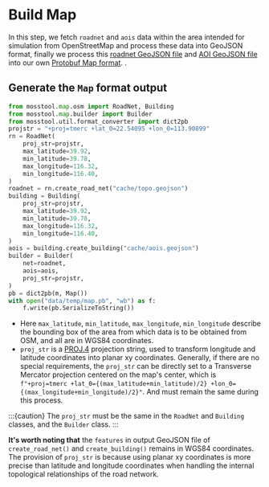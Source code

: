 # Build Map

In this step, we fetch `roadnet` and `aois` data within the area intended for simulation from OpenStreetMap and process these data into GeoJSON format, finally we process this [roadnet GeoJSON file](../03-data-format/01-map-format.md#roadnet) and [AOI GeoJSON file](../03-data-format/01-map-format.md#aois) into our own [Protobuf Map format](../03-data-format/01-map-format.md#protobuf-map-format).
.

## Generate the `Map` format output

```python
from mosstool.map.osm import RoadNet, Building
from mosstool.map.builder import Builder
from mosstool.util.format_converter import dict2pb
projstr = "+proj=tmerc +lat_0=22.54095 +lon_0=113.90899"
rn = RoadNet(
    proj_str=projstr,
    max_latitude=39.92,
    min_latitude=39.78,
    max_longitude=116.32,
    min_longitude=116.40,
)
roadnet = rn.create_road_net("cache/topo.geojson")
building = Building(
    proj_str=projstr,
    max_latitude=39.92,
    min_latitude=39.78,
    max_longitude=116.32,
    min_longitude=116.40,
)
aois = building.create_building("cache/aois.geojson")
builder = Builder(
    net=roadnet,
    aois=aois,
    proj_str=projstr,
)
pb = dict2pb(m, Map())
with open("data/temp/map.pb", "wb") as f:
    f.write(pb.SerializeToString())
```

- Here `max_latitude`, `min_latitude`, `max_longitude`, `min_longitude` describe the bounding box of the area from which data is to be obtained from OSM, and all are in WGS84 coordinates.
- `proj_str` is a [PROJ.4](https://proj.org/en/9.5/) projection string, used to transform longitude and latitude coordinates into planar xy coordinates. Generally, if there are no special requirements, the `proj_str` can be directly set to a Transverse Mercator projection centered on the map's center, which is `f"+proj=tmerc +lat_0={(max_latitude+min_latitude)/2} +lon_0={(max_longitude+min_longitude)/2}"`. And must remain the same during this process.

:::{caution}
The `proj_str` must be the same in the `RoadNet` and `Building` classes, and the `Builder` class.
:::

**It's worth noting that** the `features` in output GeoJSON file of `create_road_net()` and `create_building()` remains in WGS84 coordinates. The provision of `proj_str` is because using planar xy coordinates is more precise than latitude and longitude coordinates when handling the internal topological relationships of the road network.
